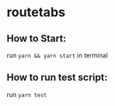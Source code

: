 # routetabs

## How to Start:

run <code>yarn && yarn start</code> in terminal

## How to run test script:

run <code>yarn test</code>
